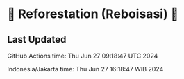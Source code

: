 
# 🌳 Reforestation (Reboisasi) 🌲

## Last Updated

GitHub Actions time: Thu Jun 27 09:18:47 UTC 2024

Indonesia/Jakarta time: Thu Jun 27 16:18:47 WIB 2024

